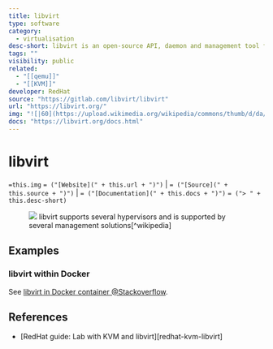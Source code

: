 ```yaml
---
title: libvirt
type: software
category:
  - virtualisation
desc-short: libvirt is an open-source API, daemon and management tool for managing platform virtualization. It can be used to manage KVM, Xen, VMware ESXi, QEMU and other virtualization technologies. These APIs are widely used in the orchestration layer of hypervisors in the development of a cloud-based solution.
tags: ""
visibility: public
related:
  - "[[qemu]]"
  - "[[KVM]]"
developer: RedHat
source: "https://gitlab.com/libvirt/libvirt"
url: "https://libvirt.org/"
img: "![|60](https://upload.wikimedia.org/wikipedia/commons/thumb/d/da/Libvirt_logo.svg/1280px-Libvirt_logo.svg.png)"
docs: "https://libvirt.org/docs.html"
---
```

# libvirt

`=this.img` `= ("[Website](" + this.url + ")")` |  `= ("[Source](" + this.source + ")")` | `= ("[Documentation](" + this.docs + ")")`
`= ("> " + this.desc-short)`

<figure>
<img src="https://upload.wikimedia.org/wikipedia/commons/thumb/d/d0/Libvirt_support.svg/300px-Libvirt_support.svg.png" style="background-color: white;">

<caption>libvirt supports several hypervisors and is supported by several management solutions[^wikipedia]</markdown></caption>
</figure>

## Examples

### libvirt within Docker

See [libvirt in Docker container @Stackoverflow][libvirt-in-docker].

## References

- [RedHat guide: Lab with KVM and libvirt][redhat-kvm-libvirt]

[libvirt-in-docker]: <https://stackoverflow.com/a/76684521>
[^wikipedia]: <https://en.wikipedia.org/wiki/Libvirt>
[redhat-kvm-libvirt]: <https://www.redhat.com/sysadmin/build-lab-quickly>